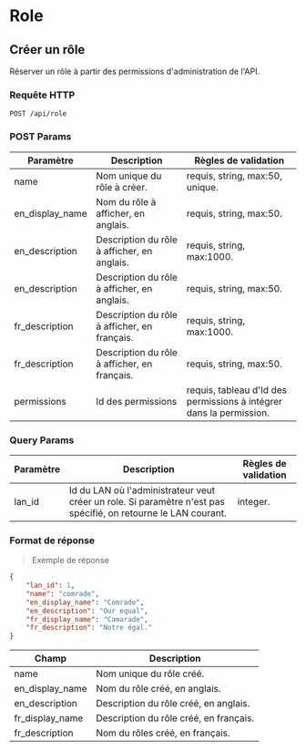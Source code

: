 # Role

## Créer un rôle

Réserver un rôle à partir des permissions d'administration de l'API.

### Requête HTTP

`POST /api/role`

### POST Params

Paramètre | Description | Règles de validation
--------- | ----------- | --------------------
name | Nom unique du rôle à créer. | requis, string, max:50, unique.
en_display_name | Nom du rôle à afficher, en anglais. | requis, string, max:50.
en_description | Description du rôle à afficher, en anglais. | requis, string, max:1000.
en_description | Description du rôle à afficher, en anglais. | requis, string, max:50.
fr_description | Description du rôle à afficher, en français. | requis, string, max:1000.
fr_description | Description du rôle à afficher, en français. | requis, string, max:50.
permissions | Id des permissions | requis, tableau d'Id des permissions à intégrer dans la permission.

### Query Params

Paramètre | Description | Règles de validation
--------- | ----------- | --------------------
lan_id | Id du LAN où l'administrateur veut créer un role. Si paramètre n'est pas spécifié, on retourne le LAN courant. | integer.

### Format de réponse

> Exemple de réponse

```json
{
    "lan_id": 1,
    "name": "comrade",
    "en_display_name": "Comrade",
    "en_description": "Our equal",
    "fr_display_name": "Camarade",
    "fr_description": "Notre égal."
}
```

Champ | Description
--------- | -----------
name | Nom unique du rôle créé.
en_display_name | Nom du rôle créé, en anglais.
en_description | Description du rôle créé, en anglais.
fr_display_name | Description du rôle créé, en français.
fr_description | Nom du rôles créé, en français.